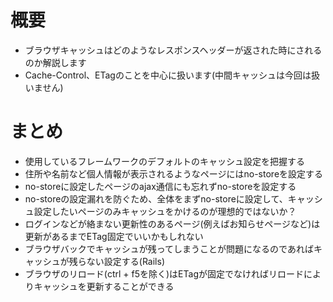 # 概要
- ブラウザキャッシュはどのようなレスポンスヘッダーが返された時にされるのか解説します
- Cache-Control、ETagのことを中心に扱います(中間キャッシュは今回は扱いません)

# まとめ
- 使用しているフレームワークのデフォルトのキャッシュ設定を把握する
- 住所や名前など個人情報が表示されるようなページにはno-storeを設定する
- no-storeに設定したページのajax通信にも忘れずno-storeを設定する
- no-storeの設定漏れを防ぐため、全体をまずno-storeに設定して、キャッシュ設定したいページのみキャッシュをかけるのが理想的ではないか？
- ログインなどが絡まない更新性のあるページ(例えばお知らせページなど)は更新があるまでETag固定でいいかもしれない
- ブラウザバックでキャッシュが残ってしまうことが問題になるのであればキャッシュが残らない設定する(Rails)
- ブラウザのリロード(ctrl + f5を除く)はETagが固定でなければリロードによりキャッシュを更新することができる
